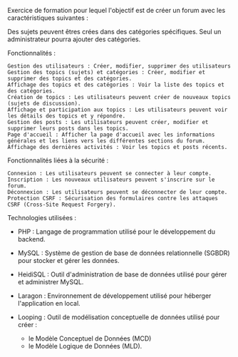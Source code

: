 Exercice de formation pour lequel l'objectif est de créer un forum avec les caractéristiques suivantes :

Des sujets peuvent êtres crées dans des catégories spécifiques. Seul un administrateur pourra ajouter des catégories. 

Fonctionnalités :

    Gestion des utilisateurs : Créer, modifier, supprimer des utilisateurs
    Gestion des topics (sujets) et catégories : Créer, modifier et supprimer des topics et des catégories.
    Affichage des topics et des catégories : Voir la liste des topics et des catégories.
    Création de topics : Les utilisateurs peuvent créer de nouveaux topics (sujets de discussion).
    Affichage et participation aux topics : Les utilisateurs peuvent voir les détails des topics et y répondre.
    Gestion des posts : Les utilisateurs peuvent créer, modifier et supprimer leurs posts dans les topics.
    Page d'accueil : Afficher la page d'accueil avec les informations générales et les liens vers les différentes sections du forum.
    Affichage des dernières activités : Voir les topics et posts récents.

Fonctionnalités liées à la sécurité :

    Connexion : Les utilisateurs peuvent se connecter à leur compte.
    Inscription : Les nouveaux utilisateurs peuvent s'inscrire sur le forum.
    Déconnexion : Les utilisateurs peuvent se déconnecter de leur compte.
    Protection CSRF : Sécurisation des formulaires contre les attaques CSRF (Cross-Site Request Forgery).


Technologies utilisées :

- PHP : Langage de programmation utilisé pour le développement du backend.

- MySQL : Système de gestion de base de données relationnelle (SGBDR) pour stocker et gérer les données.

- HeidiSQL : Outil d'administration de base de données utilisé pour gérer et administrer MySQL.

- Laragon : Environnement de développement utilisé pour héberger l'application en local.

- Looping : Outil de modélisation conceptuelle de données utilisé pour créer :
  - le Modèle Conceptuel de Données (MCD)
  - le Modèle Logique de Données (MLD).

